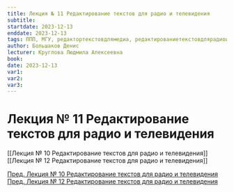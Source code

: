 ```yaml
---
title: Лекция № 11 Редактирование текстов для радио и телевидения
subtitle:
startdate: 2023-12-13
enddate: 2023-12-13
tags: ППП, МГУ, редактортекстовдлямедиа, редактированиетекстовдлярадиоителевидения
author: Большаков Денис
lecturer: Круглова Людмила Алексеевна
book:
date: 2023-12-13
var1:
var2:
var3:
---
```

# Лекция № 11 Редактирование текстов для радио и телевидения

[[Лекция № 10 Редактирование текстов для радио и телевидения]]     [[Лекция № 12 Редактирование текстов для радио и телевидения]]

[Пред. Лекция № 10 Редактирование текстов для радио и телевидения](https://github.com/denisbolshakoff/MSU/blob/main/Редактирование%20текстов%20для%20радио%20и%20телевидения/Лекция%20№%2010%20Редактирование%20текстов%20для%20радио%20и%20телевидения.md)      [Пред. Лекция № 12 Редактирование текстов для радио и телевидения](https://github.com/denisbolshakoff/MSU/blob/main/Редактирование%20текстов%20для%20радио%20и%20телевидения/Лекция%20№%2012%20Редактирование%20текстов%20для%20радио%20и%20телевидения.md)